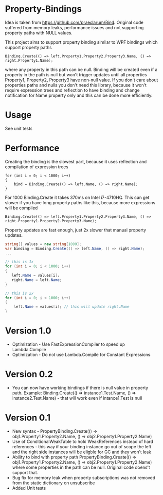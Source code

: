# Property-Bindings

Idea is taken from https://github.com/praeclarum/Bind.
Original code suffered from memory leaks, performance issues and not supporting property paths with NULL values.

This project aims to support property binding similar to WPF bindings which support property paths

```
Binding.Create(() => left.Property1.Property2.Property3.Name, () => right.Property1.Name);
```

where any property in this path can be null. Binding will be created even if a property in the path is null but won't trigger updates until all properties Property1, Property2, Property3 have non-null value. If you don't care about properties paths and nulls you don't need this library, because it won't require expression trees and reflection to have binding and change notification for Name property only and this can be done more efficiently.

# Usage
See unit tests

# Performance

Creating the binding is the slowest part, because it uses reflection and compilation of expression trees
```
for (int i = 0; i < 1000; i++)
{
    bind = Binding.Create(() => left.Name, () => right.Name);
}
```
For 1000 Binding.Create it takes 370ms on Intel i7-4710HQ. This can get slower if you have long property paths like this, because
more expressions will be compiled

```
Binding.Create(() => left.Property1.Property2.Property3.Name, () => right.Property1.Property2.Property3.Name);
```

Property updates are fast enough, just 2x slower that manual property updates. 

```C#
string[] values = new string[1000];
var binding = Binding.Create(() => left.Name, () => right.Name);
...

// this is 1x
for (int i = 0; i < 1000; i++)
{
   left.Name = values[i];
   right.Name = left.Name;
}

// this is 2x
for (int i = 0; i < 1000; i++)
{
    left.Name = values[i]; // this will update right.Name
}

```
# Version 1.0
  * Optimization - Use FastExpressionCompiler to speed up Lambda.Compile
  * Optimization - Do not use Lambda.Compile for Constant Expressions
# Version 0.2
  * You can now have working bindings if there is null value in property path. Example: 
  Binding.Create(() => instance1.Test.Name, () => instance2.Test.Name) - that will work even if intance1.Test is null 
# Version 0.1

  * New syntax - PropertyBinding.Create(() => obj1.Property1.Property2.Name, () => obj2.Property1.Property2.Name)
  * Use of ConditionalWeakTable to hold WeakReferences instead of hard references - this way if your binding instance go out of scope the left and the right side instances will be eligble for GC and they won't leak
  * Ability to bind with property path PropertyBinding.Create(() => obj1.Property1.Property2.Name, () => obj2.Property1.Property2.Name) where some properties in the path can be null. Original code doens't support that.
  * Bug fix for memory leak when property subscriptions was not removed from the static dictionary on unsubscribe
  * Added Unit tests
